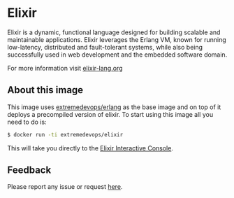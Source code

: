 # Elixir

Elixir is a dynamic, functional language designed for building scalable and maintainable applications.
Elixir leverages the Erlang VM, known for running low-latency, distributed and fault-tolerant systems, while also being successfully used in web development and the embedded software domain.

For more information visit [elixir-lang.org](http://elixir-lang.org/)

## About this image

This image uses [extremedevops/erlang](https://hub.docker.com/r/extremedevops/erlang/) as the base image and on top of it deploys a precompiled version of elixir.
To start using this image all you need to do is:
```bash
$ docker run -ti extremedevops/elixir
```
This will take you directly to the [Elixir Interactive Console](http://elixir-lang.org/getting-started/introduction.html#interactive-mode).

## Feedback

Please report any issue or request [here](https://github.com/extremedevops/docker_elixir/issues).
